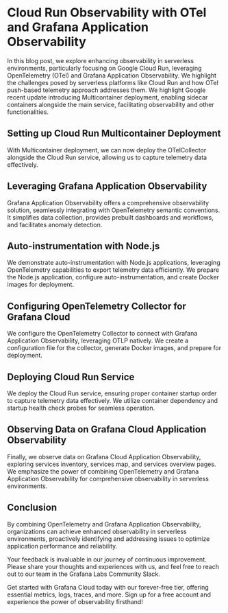 # Cloud Run Observability with OTel and Grafana Application Observability

In this blog post, we explore enhancing observability in serverless environments, particularly focusing on Google Cloud Run, leveraging OpenTelemetry (OTel) and Grafana Application Observability. We highlight the challenges posed by serverless platforms like Cloud Run and how OTel push-based telemetry approach addresses them. We highlight Google recent update introducing Multicontainer deployment, enabling sidecar containers alongside the main service, facilitating observability and other functionalities.

## Setting up Cloud Run Multicontainer Deployment

With Multicontainer deployment, we can now deploy the OTelCollector alongside the Cloud Run service, allowing us to capture telemetry data effectively.

## Leveraging Grafana Application Observability

Grafana Application Observability offers a comprehensive observability solution, seamlessly integrating with OpenTelemetry semantic conventions. It simplifies data collection, provides prebuilt dashboards and workflows, and facilitates anomaly detection.

## Auto-instrumentation with Node.js

We demonstrate auto-instrumentation with Node.js applications, leveraging OpenTelemetry capabilities to export telemetry data efficiently. We prepare the Node.js application, configure auto-instrumentation, and create Docker images for deployment.

## Configuring OpenTelemetry Collector for Grafana Cloud

We configure the OpenTelemetry Collector to connect with Grafana Application Observability, leveraging OTLP natively. We create a configuration file for the collector, generate Docker images, and prepare for deployment.

## Deploying Cloud Run Service

We deploy the Cloud Run service, ensuring proper container startup order to capture telemetry data effectively. We utilize container dependency and startup health check probes for seamless operation.

## Observing Data on Grafana Cloud Application Observability

Finally, we observe data on Grafana Cloud Application Observability, exploring services inventory, services map, and services overview pages. We emphasize the power of combining OpenTelemetry and Grafana Application Observability for comprehensive observability in serverless environments.

## Conclusion

By combining OpenTelemetry and Grafana Application Observability, organizations can achieve enhanced observability in serverless environments, proactively identifying and addressing issues to optimize application performance and reliability.

Your feedback is invaluable in our journey of continuous improvement. Please share your thoughts and experiences with us, and feel free to reach out to our team in the Grafana Labs Community Slack.

Get started with Grafana Cloud today with our forever-free tier, offering essential metrics, logs, traces, and more. Sign up for a free account and experience the power of observability firsthand!

